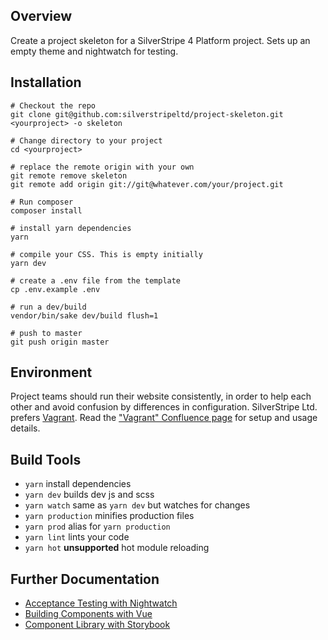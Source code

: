 ## Overview

Create a project skeleton for a SilverStripe 4 Platform project. Sets up an empty theme and nightwatch for testing.

## Installation

```
# Checkout the repo
git clone git@github.com:silverstripeltd/project-skeleton.git <yourproject> -o skeleton

# Change directory to your project
cd <yourproject>

# replace the remote origin with your own
git remote remove skeleton
git remote add origin git://git@whatever.com/your/project.git

# Run composer
composer install

# install yarn dependencies
yarn

# compile your CSS. This is empty initially
yarn dev

# create a .env file from the template
cp .env.example .env

# run a dev/build
vendor/bin/sake dev/build flush=1

# push to master
git push origin master
```

## Environment

Project teams should run their website consistently,
in order to help each other and avoid confusion by differences in configuration.
SilverStripe Ltd. prefers [Vagrant](https://www.vagrantup.com/).
Read the ["Vagrant" Confluence page](https://silverstripe.atlassian.net/wiki/spaces/DEV/pages/401506576/Vagrant)
for setup and usage details.

## Build Tools

* `yarn` install dependencies
* `yarn dev` builds dev js and scss
* `yarn watch` same as `yarn dev` but watches for changes
* `yarn production` minifies production files
* `yarn prod` alias for `yarn production`
* `yarn lint` lints your code
* `yarn hot` **unsupported** hot module reloading

## Further Documentation
* [Acceptance Testing with Nightwatch](docs/nightwatch.md)
* [Building Components with Vue](docs/vue.md)
* [Component Library with Storybook](docs/storybook.md)

